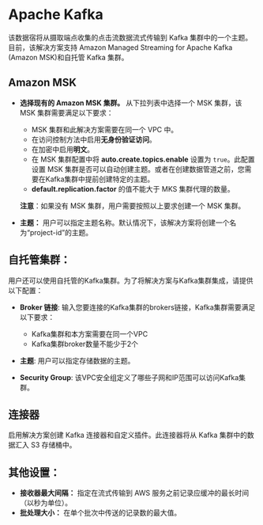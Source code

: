 # Apache Kafka
该数据宿将从摄取端点收集的点击流数据流式传输到 Kafka 集群中的一个主题。
目前，该解决方案支持 Amazon Managed Streaming for Apache Kafka (Amazon MSK)和自托管 Kafka 集群。

## Amazon MSK
* **选择现有的 Amazon MSK 集群。** 从下拉列表中选择一个 MSK 集群，该 MSK 集群需要满足以下要求：
    * MSK 集群和此解决方案需要在同一个 VPC 中。
    * 在访问控制方法中启用**无身份验证访问**。
    * 在加密中启用**明文**。
    * 在 MSK 集群配置中将 **auto.create.topics.enable** 设置为 `true`。此配置设置 MSK 集群是否可以自动创建主题。或者在创建数据管道之前，您需要在Kafka集群中提前创建特定的主题。
    * **default.replication.factor** 的值不能大于 MKS 集群代理的数量。

    **注意**：如果没有 MSK 集群，用户需要按照以上要求创建一个 MSK 集群。

* **主题：** 用户可以指定主题名称。默认情况下，该解决方案将创建一个名为“project-id”的主题。

## 自托管集群：
用户还可以使用自托管的Kafka集群。为了将解决方案与Kafka集群集成，请提供以下配置：

* **Broker 链接**: 输入您要连接的Kafka集群的brokers链接，Kafka集群需要满足以下要求：
    * Kafka集群和本方案需要在同一个VPC
    * Kafka集群broker数量不能少于2个

* **主题**: 用户可以指定存储数据的主题。
* **Security Group**: 该VPC安全组定义了哪些子网和IP范围可以访问Kafka集群。

## 连接器
启用解决方案创建 Kafka 连接器和自定义插件。此连接器将从 Kafka 集群中的数据汇入 S3 存储桶中。

## 其他设置：
* **接收器最大间隔：** 指定在流式传输到 AWS 服务之前记录应缓冲的最长时间（以秒为单位）。
* **批处理大小：** 在单个批次中传送的记录数的最大值。
